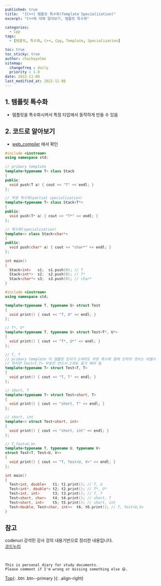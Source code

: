 ```yaml
---
published: true
title:  "[C++] 템플릿 특수화(Template Specialization)"
excerpt: "C++에 대해 알아보기, 템플릿 특수화"

categories:
  - Cpp
tags:
  - [템플릿, 특수화, C++, Cpp, Template, Specialization]

toc: true
toc_sticky: true
author: chachayelmo
sitemap:
  changefreq : daily
  priority : 1.0
date: 2022-11-08
last_modified_at: 2022-11-08
---
```


## 1. 템플릿 특수화
- 템플릿을 특수화시켜서 특정 타압에서 동작하게 만들 수 있음

## 2. 코드로 알아보기
- [web_compiler](https://godbolt.org/) 에서 확인

```cpp
#include <iostream> 
using namespace std; 
  
// primary template 
template<typename T> class Stack 
{ 
public: 
  void push(T a) { cout << "T" << endl; } 
};

// 부분 특수화(partial specialization) 
template<typename T> class Stack<T*> 
{ 
public: 
  void push(T* a) { cout << "T*" << endl; } 
};

// 특수화(specialization) 
template<> class Stack<char*> 
{ 
public: 
  void push(char* a) { cout << "char*" << endl; } 
}; 
  
int main() 
{ 
  Stack<int>   s1;  s1.push(0); // T
  Stack<int*>  s2;  s2.push(0); // T*
  Stack<char*> s3;  s3.push(0); // char*
}
```

```cpp
#include <iostream> 
using namespace std; 

template<typename T, typename U> struct Test 
{ 
  void print() { cout << "T, U" << endl; } 
};

// T*, U* 
template<typename T, typename U> struct Test<T*, U*> 
{ 
  void print() { cout << "T*, U*" << endl; } 
}; 

// T, T 
// primary template 이 템플릿 인자가 2개라도 부분 특수화 할때 인자의 갯수는 바뀔수 있음
// 하지만 Test<T,T> 부분은 반드시 2개로 표기 해야 됨
template<typename T> struct Test<T, T> 
{ 
  void print() { cout << "T, T" << endl; } 
}; 

// short, T 
template<typename T> struct Test<short, T> 
{ 
  void print() { cout << "short, T" << endl; } 
}; 

// short, int 
template<> struct Test<short, int> 
{ 
  void print() { cout << "short, int" << endl; } 
}; 

// T,Test<U,V> 
template<typename T, typename U, typename V>  
struct Test<T, Test<U, V>> 
{ 
  void print() { cout << "T, Test<U, V>" << endl; } 
}; 
  
int main() 
{ 
  Test<int, double>   t1; t1.print(); // T, U 
  Test<int*, double*> t2; t2.print(); // T*, U* 
  Test<int, int>      t3; t3.print(); // T, T 
  Test<short, char>   t4; t4.print(); // short, T 
  Test<short, int>    t5; t5.print(); // short, int 
  Test<double, Test<char, int>>  t6; t6.print(); // T, Test<U,V> 
}
```

## 참고
codenuri 강석민 강사 강의 내용기반으로 정리한 내용입니다.  
[코드누리](https://github.com/codenuri)

<br>

    This is personal diary for study documents.
    Please comment if I'm wrong or missing something else 😄. 

[Top](#){: .btn .btn--primary }{: .align-right}